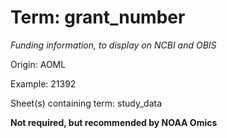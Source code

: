 # Term: grant_number

*Funding information, to display on NCBI and OBIS*

Origin: AOML

Example: 21392

Sheet(s) containing term: study_data

**Not required, but recommended by NOAA Omics**